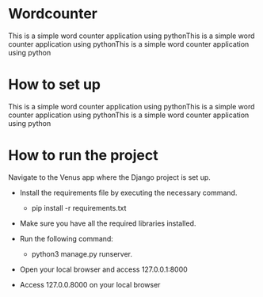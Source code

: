 # Wordcounter

This is a simple word counter application using pythonThis is a simple word counter application using pythonThis is a simple word counter application using python

# How to set up

This is a simple word counter application using pythonThis is a simple word counter application using pythonThis is a simple word counter application using python

# How to run the project

Navigate to the Venus app where the Django project is set up.

 - Install the requirements file by executing the necessary command.
   
    - pip install -r requirements.txt

 - Make sure you have all the required libraries installed.

 - Run the following command:
 
    - python3 manage.py runserver.
   
 - Open your local browser and access 127.0.0.1:8000
   
 - Access 127.0.0.8000 on your local browser

          
